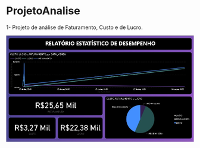 # ProjetoAnalise

1- Projeto de análise de Faturamento, Custo e de Lucro.


![dadosDash.jpg](https://github.com/alexsiks/ProjetoAnalise/blob/372255aa2cf47b0954e18653cd5912074460c4c0/dadosDash.jpg)
